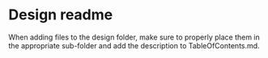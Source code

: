 # Design readme

When adding files to the design folder, make sure to properly place them in the appropriate sub-folder and add the description to TableOfContents.md.
